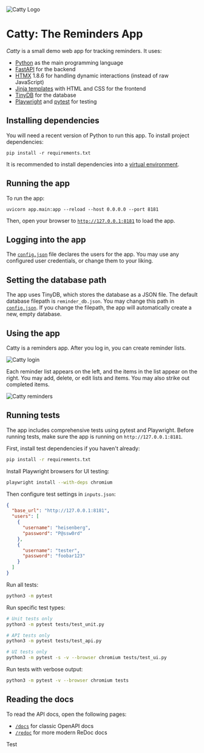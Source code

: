 ![Catty Logo](static/img/logos/catty-100px.png)

# Catty: The Reminders App

*Catty* is a small demo web app for tracking reminders.
It uses:

* [Python](https://www.python.org/) as the main programming language
* [FastAPI](https://fastapi.tiangolo.com/) for the backend
* [HTMX](https://htmx.org/) 1.8.6 for handling dynamic interactions (instead of raw JavaScript)
* [Jinja templates](https://jinja.palletsprojects.com/en/3.1.x/) with HTML and CSS for the frontend
* [TinyDB](https://tinydb.readthedocs.io/en/latest/index.html) for the database
* [Playwright](https://playwright.dev/python/) and [pytest](https://docs.pytest.org/) for testing

## Installing dependencies

You will need a recent version of Python to run this app.
To install project dependencies:

```
pip install -r requirements.txt
```

It is recommended to install dependencies into a [virtual environment](https://docs.python.org/3/library/venv.html).


## Running the app

To run the app:

```
uvicorn app.main:app --reload --host 0.0.0.0 --port 8181
```

Then, open your browser to [`http://127.0.0.1:8181`](http://127.0.0.1:8181) to load the app.



## Logging into the app

The [`config.json`](config.json) file declares the users for the app.
You may use any configured user credentials, or change them to your liking.

## Setting the database path

The app uses TinyDB, which stores the database as a JSON file.
The default database filepath is `reminder_db.json`.
You may change this path in [`config.json`](config.json).
If you change the filepath, the app will automatically create a new, empty database.


## Using the app

Catty is a reminders app.
After you log in, you can create reminder lists.

![Catty login](static/img/readme/catty-login.png)

Each reminder list appears on the left,
and the items in the list appear on the right.
You may add, delete, or edit lists and items.
You may also strike out completed items.

![Catty reminders](static/img/readme/catty-reminders.png)


## Running tests

The app includes comprehensive tests using pytest and Playwright. Before running tests, make sure the app is running on `http://127.0.0.1:8181`.

First, install test dependencies if you haven't already:

```bash
pip install -r requirements.txt
```

Install Playwright browsers for UI testing:

```bash
playwright install --with-deps chromium
```

Then configure test settings in `inputs.json`:

```json
{
  "base_url": "http://127.0.0.1:8181",
  "users": [
    {
      "username": "heisenberg",
      "password": "P@ssw0rd"
    },
    {
      "username": "tester", 
      "password": "foobar123"
    }
  ]
}
```

Run all tests:

```bash
python3 -m pytest
```

Run specific test types:

```bash
# Unit tests only
python3 -m pytest tests/test_unit.py

# API tests only  
python3 -m pytest tests/test_api.py

# UI tests only
python3 -m pytest -s -v --browser chromium tests/test_ui.py
```

Run tests with verbose output:

```bash
python3 -m pytest -v --browser chromium tests
```

## Reading the docs

To read the API docs, open the following pages:

* [`/docs`](http://127.0.0.1:8181/docs) for classic OpenAPI docs
* [`/redoc`](http://127.0.0.1:8181/redoc) for more modern ReDoc docs

Test
